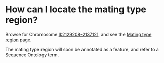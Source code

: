 # How can I locate the mating type region?
<!-- pombase_categories: Genome browser,Finding data -->

Browse for Chromosome
[II:2129208-2137121][mat], 
and see the [Mating type region](/status/mating-type-region) page.

The mating type region will soon be annotated as a feature, and refer to
a Sequence Ontology term.

[mat]: https://www.pombase.org/jbrowse/?loc=II%3A2129210..2137123&tracks=DNA%2CPomBase%20forward%20strand%20features%2CPomBase%20reverse%20strand%20features&highlight=
